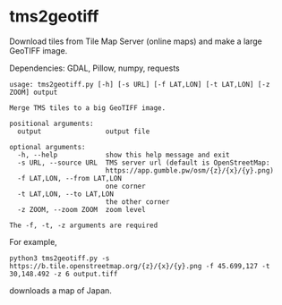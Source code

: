 # tms2geotiff
Download tiles from Tile Map Server (online maps) and make a large GeoTIFF image.

Dependencies: GDAL, Pillow, numpy, requests

    usage: tms2geotiff.py [-h] [-s URL] [-f LAT,LON] [-t LAT,LON] [-z ZOOM] output

    Merge TMS tiles to a big GeoTIFF image.

    positional arguments:
      output                output file

    optional arguments:
      -h, --help            show this help message and exit
      -s URL, --source URL  TMS server url (default is OpenStreetMap:
                            https://app.gumble.pw/osm/{z}/{x}/{y}.png)
      -f LAT,LON, --from LAT,LON
                            one corner
      -t LAT,LON, --to LAT,LON
                            the other corner
      -z ZOOM, --zoom ZOOM  zoom level

    The -f, -t, -z arguments are required

For example,

    python3 tms2geotiff.py -s https://b.tile.openstreetmap.org/{z}/{x}/{y}.png -f 45.699,127 -t 30,148.492 -z 6 output.tiff

downloads a map of Japan.
